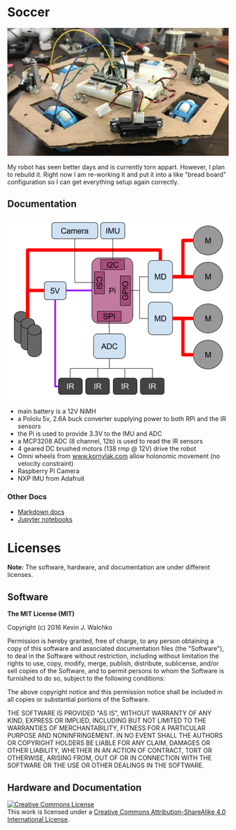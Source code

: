 # Soccer

![](pics/robot.JPG)

My robot has seen better days and is currently torn appart. However, I plan to rebuild
it. Right now I am re-working it and put it into a like "bread board" configuration so
I can get everything setup again correctly.

## Documentation

![](pics/soccer-power-data.png)

- main battery is a 12V NiMH
- a Pololu 5v, 2.6A buck converter supplying power to both RPi and the IR sensors 
- the Pi is used to provide 3.3V to the IMU and ADC 
- a MCP3208 ADC (8 channel, 12b) is used to read the IR sensors
- 4 geared DC brushed motors (138 rmp @ 12V) drive the robot
- Omni wheels from www.kornylak.com allow holonomic movement (no velocity constraint)
- Raspberry Pi Camera
- NXP IMU from Adafruit

### Other Docs

- [Markdown docs](./docs/Markdown)
- [Jupyter notebooks](./docs/ipython)

# Licenses

**Note:** The software, hardware, and documentation are under different licenses.

## Software

**The MIT License (MIT)**

Copyright (c) 2016 Kevin J. Walchko

Permission is hereby granted, free of charge, to any person obtaining a copy of
this software and associated documentation files (the "Software"), to deal in
the Software without restriction, including without limitation the rights to
use, copy, modify, merge, publish, distribute, sublicense, and/or sell copies
of the Software, and to permit persons to whom the Software is furnished to do
so, subject to the following conditions:

The above copyright notice and this permission notice shall be included in all
copies or substantial portions of the Software.

THE SOFTWARE IS PROVIDED "AS IS", WITHOUT WARRANTY OF ANY KIND, EXPRESS OR
IMPLIED, INCLUDING BUT NOT LIMITED TO THE WARRANTIES OF MERCHANTABILITY, FITNESS
FOR A PARTICULAR PURPOSE AND NONINFRINGEMENT. IN NO EVENT SHALL THE AUTHORS OR
COPYRIGHT HOLDERS BE LIABLE FOR ANY CLAIM, DAMAGES OR OTHER LIABILITY, WHETHER
IN AN ACTION OF CONTRACT, TORT OR OTHERWISE, ARISING FROM, OUT OF OR IN
CONNECTION WITH THE SOFTWARE OR THE USE OR OTHER DEALINGS IN THE SOFTWARE.

## Hardware and Documentation

<a rel="license" href="http://creativecommons.org/licenses/by-sa/4.0/">
	<img alt="Creative Commons License" style="border-width:0" src="https://i.creativecommons.org/l/by-sa/4.0/88x31.png" />
</a>
<br />This work is licensed under a <a rel="license" href="http://creativecommons.org/licenses/by-sa/4.0/">Creative Commons Attribution-ShareAlike 4.0 International License</a>.
